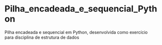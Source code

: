 # Pilha_encadeada_e_sequencial_Python
Pilha encadeada e sequencial em Python, desenvolvida como exercício para disciplina de estrutura de dados

